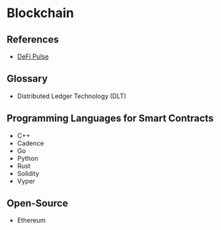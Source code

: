 # Blockchain

<!--
https://andersbrownworth.com/blockchain/
https://github.com/smartcontractkit/chainlink

https://app.pluralsight.com/library/courses/blockchain-fundamentals/table-of-contents
https://app.pluralsight.com/library/courses/blockchain-executive-briefing/table-of-contents
https://app.pluralsight.com/library/courses/ethereum-blockchain-developing-applications/table-of-contents
https://app.pluralsight.com/library/courses/blockchain-principles-practices/table-of-contents
https://app.pluralsight.com/library/courses/bitcoin-decentralized-technology/table-of-contents
https://app.pluralsight.com/library/courses/aws-blockchain-ethereum-deploying-templates/table-of-contents
https://app.pluralsight.com/library/courses/surveying-blockchain-technologies-enterprise/table-of-contents
https://app.pluralsight.com/library/courses/pluralsight-live-2020-blockchain-decision-substrate/table-of-contents

https://www.linkedin.com/learning/search?keywords=Blockchain

Mainnet
Devnet
-->

## References

- [DeFi Pulse](https://defipulse.com)

## Glossary

- Distributed Ledger Technology (DLT)

## Programming Languages for Smart Contracts

- C++
- Cadence
- Go
- Python
- Rust
- Solidity
- Vyper

## Open-Source

- Ethereum

<!--
## Layers

- Layer 0
- Layer 1
- Layer 2
-->

<!--
Light Nodes, Full Nodes, and Masternodes
-->
